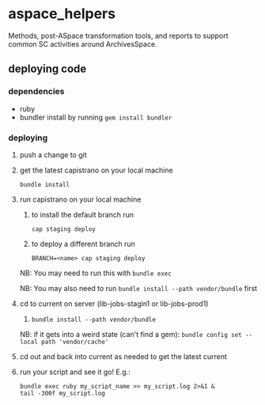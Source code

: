 # aspace_helpers
Methods, post-ASpace transformation tools, and reports to support common SC activities around ArchivesSpace.

## deploying code

### dependencies
  * ruby
  * bundler
    install by running `gem install bundler`

### deploying

  1. push a change to git
  
  1. get the latest capistrano on your local machine
     ```
     bundle install
     ```
  1. run capistrano on your local machine
     1. to install the default branch run
        ```
        cap staging deploy
        ```
     1. to deploy a different branch run
        ```
        BRANCH=<name> cap staging deploy
        ```
     NB: You may need to run this with `bundle exec`
     
     NB: You may also need to run `bundle install --path vendor/bundle` first
   1. cd to current on server (lib-jobs-stagin1 or lib-jobs-prod1)
      1. `bundle install --path vendor/bundle`
      
      NB: if it gets into a weird state (can't find a gem):
      `bundle config set --local path 'vendor/cache'`
   1. cd out and back into current as needed to get the latest current
   1. run your script and see it go! E.g.:
      ```
      bundle exec ruby my_script_name >> my_script.log 2>&1 &
      tail -300f my_script.log
      ```
